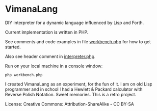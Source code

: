 # VimanaLang

DIY interpreter for a dynamic language influenced by Lisp and Forth.

Current implementation is written in PHP.

See comments and code examples in file [workbench.php](https://github.com/mikaelkindborg/VimanaLang/blob/master/workbench.php) for how to get started.

Also see header comment in [interpreter.php](https://github.com/mikaelkindborg/VimanaLang/blob/master/interpreter.php).

Run on your local machine in a console window:

    php workbench.php

I created VimanaLang as an experiment, for the fun of it. I am on old Lisp programmer and in school I had a Hewlett & Packard calculator with Reverse Polish Notation. Sweet memories. This is a retro project.

License: Creative Commons: Attribution-ShareAlike - CC BY-SA
